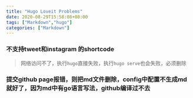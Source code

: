 ```yaml
---
title: "Hugo Loveit Problems" 
date: 2020-08-29T15:58:08+08:00 
tags: ["Markdown","hugo"]
categories: ["Markdown"]
---
```



### 不支持tweet和instagram 的shortcode
 >网络访问不了，执行`hugo`直接失败，执行`hugo serve`也会失败，必须删除
 
### 提交github page报错，则把md文件删除，config中配置不生成md就好了，因为md中有go语言写法，github编译过不去